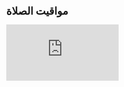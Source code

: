<!DOCTYPE html>
<html lang="ar">
<head>
    <meta charset="UTF-8">
    <meta name="viewport" content="width=device-width, initial-scale=1.0">
    <title>مواقيت الصلاة</title>
</head>
<body>
    <h1>مواقيت الصلاة</h1>
    <iframe src="https://mawaqit.net/ar/w/lmrhwm-zyd-khmys-brk-320-oman?showOnly5PrayerTimes=0" frameborder="0" scrolling="no" class="widget"></iframe>
</body>
</html>


<!---
Hussein2233/Hussein2233 is a ✨ special ✨ repository because its `README.md` (this file) appears on your GitHub profile.
You can click the Preview 

